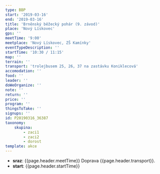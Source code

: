 ```yaml
---
type: BBP
start: '2019-03-16'
end: '2019-03-16'
title: 'Brněnský běžecký pohár (9. závod)'
place: 'Nový Lískovec'
gps: ''
meetTime: '9:00'
meetplace: 'Nový Lískovec, ZŠ Kamínky'
eventTypeDescription: ''
startTime: '10:30 / 11:15'
map: ''
terrain: ''
transport: 'trolejbusem 25, 26, 37 na zastávku Koniklecová'
accomodation: ''
food: ''
leader: ''
doWeOrganize: ''
note: ''
return: ''
price: ''
program: ''
thingsToTake: ''
signups: ''
id: P20190316_36387
taxonomy:
    skupina:
        - zaci1
        - zaci2
        - dorost
template: akce
---
```

* **sraz**: {{page.header.meetTime}} Doprava {{page.header.transport}}.
* **start**: {{page.header.startTime}}
